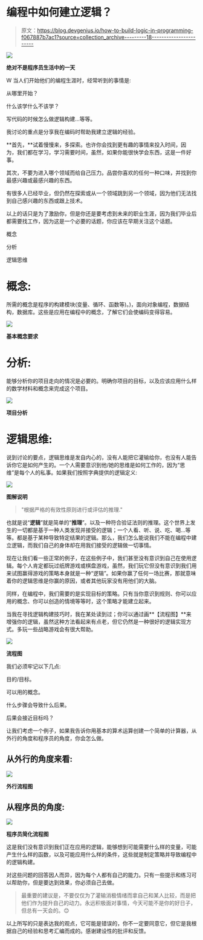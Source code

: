 # 编程中如何建立逻辑？

> 原文：<https://blog.devgenius.io/how-to-build-logic-in-programming-f067887b7ac1?source=collection_archive---------18----------------------->

![](img/6e9d7a2358d6ebb78d4484721184589c.png)

**绝对不是程序员生活中的一天**

W 当人们开始他们的编程生涯时，经常听到的事情是:

从哪里开始？

什么该学什么不该学？

写代码的时候怎么做逻辑构建…等等。

我讨论的重点是分享我在编码时帮助我建立逻辑的经验。

**首先，**试着慢慢来，多探索。也许你会找到更有趣的事情来投入时间，因为，我们都在学习，学习需要时间，虽然，如果你能很快学会东西，这是一件好事。

其次，不要为进入哪个领域而给自己压力。品尝你喜欢的任何一种口味，并找到你最感兴趣或最感兴趣的东西。

有很多人已经毕业，但仍然在探索或从一个领域跳到另一个领域，因为他们无法找到自己感兴趣的东西或跟上技术。

以上的话只是为了激励你，但是你还是要考虑到未来的职业生涯，因为我们毕业后都需要找工作，因为这是一个必要的话题，你应该在早期关注这个话题。

概念

分析

逻辑思维

# **概念:**

所需的概念是程序的构建模块(变量、循环、函数等)。)，面向对象编程，数据结构，数据库。这些是应用在编程中的概念，了解它们会使编码变得容易。

![](img/80e7a41ea823e9b2f874e0d745a623f3.png)

**基本概念要求**

# **分析:**

能够分析你的项目走向的情况是必要的。明确你项目的目标，以及应该应用什么样的数学材料和概念来完成这个项目。

![](img/b478e2a3b94025a000f778d9c833e2a9.png)

**项目分析**

# **逻辑思维:**

说到讨论的要点，逻辑思维是发自内心的，没有人能把它灌输给你，也没有人能告诉你它是如何产生的。一个人需要意识到他/她的思维是如何工作的，因为“思维”是每个人的私事。如果我们按照字典提供的逻辑定义:

![](img/1434f301bc1dd256240868aa7345b6fc.png)

**图解说明**

> "根据严格的有效性原则进行或评估的推理."

也就是说“**逻辑**”就是简单的“**推理**”。以及一种符合验证法则的推理。这个世界上发生的一切都是基于一种人类发现并接受的逻辑；一个人看、听、说、吃、喝…等等。都是基于某种导致特定结果的逻辑。那么，我们怎么能说我们不能在编程中建立逻辑，而我们自己的身体却在用我们接受的逻辑做一切事情。

现在让我们看一些正常的例子，在这些例子中，我们甚至没有意识到自己在使用逻辑。每个人肯定都玩过纸牌游戏或棋盘游戏，虽然，我们玩它但没有意识到我们用来试图赢得游戏的策略本身就是一种“逻辑”。如果你赢了任何一场比赛，那就意味着你的逻辑思维是你赢的原因，或者其他玩家没有用他们的大脑。

同样，在编程中，我们需要的是实现目标的策略。只有当你意识到规则、你可以应用的概念、你可以创造的情境等等时，这个策略才能建立起来。

当我在寻找逻辑构建技巧时，我在某处读到过；你可以通过画**【流程图】**来增强你的逻辑，虽然这种方法看起来有点老，但它仍然是一种很好的逻辑实现方式。多玩一些战略游戏会有很大帮助。

![](img/1a7e15eb4fd6f98f0164a4aae048612d.png)

**流程图**

我们必须牢记以下几点:

目的/目标。

可以用的概念。

什么步骤会导致什么后果。

后果会接近目标吗？

让我们考虑一个例子，如果我告诉你用基本的算术运算创建一个简单的计算器，从外行的角度和程序员的角度，你会怎么做。

## **从外行的角度来看:**

![](img/77986ce8507f3603c73745230648b738.png)

**外行流程图**

## **从程序员的角度:**

![](img/7c41c2d6572e832306fe28f8104ac5c0.png)

**程序员简化流程图**

这是我们没有意识到我们正在应用的逻辑，能够想到可能需要什么样的变量，可能产生什么样的函数，以及可能应用什么样的条件，这些就是制定策略并导致编程中的逻辑构建。

对这些问题的回答因人而异，因为每个人都有自己的能力。只有一些提示和练习可以帮助你，但是要达到效果，你必须自己去做。

> 最重要的建议是，不要仅仅为了灌输消极情绪而拿自己和某人比较，而是把他们作为提升自己的动力。永远积极面对事情，今天可能不是你的好日子，但总有一天会的。😊

以上所写的只是表达我的观点，它可能是错误的，你不一定要同意它，但它是我根据自己的经验和思考汇编而成的。感谢建设性的批评和反馈。